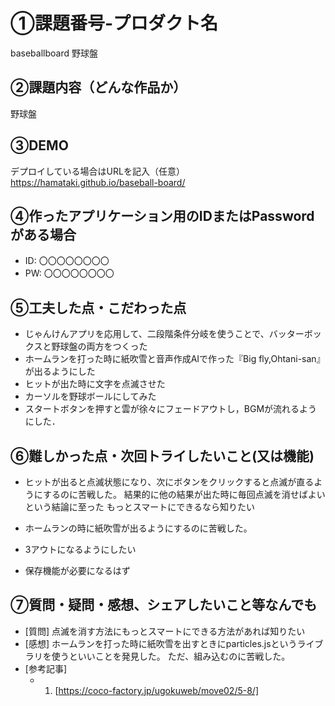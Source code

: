 # ①課題番号-プロダクト名

baseballboard
野球盤

## ②課題内容（どんな作品か）

野球盤

## ③DEMO

デプロイしている場合はURLを記入（任意）
https://hamataki.github.io/baseball-board/

## ④作ったアプリケーション用のIDまたはPasswordがある場合

- ID: 〇〇〇〇〇〇〇〇
- PW: 〇〇〇〇〇〇〇〇

## ⑤工夫した点・こだわった点

- じゃんけんアプリを応用して、二段階条件分岐を使うことで、バッターボックスと野球盤の両方をつくった
- ホームランを打った時に紙吹雪と音声作成AIで作った『Big fly,Ohtani-san』が出るようにした
- ヒットが出た時に文字を点滅させた
- カーソルを野球ボールにしてみた
- スタートボタンを押すと雲が徐々にフェードアウトし，BGMが流れるようにした．

## ⑥難しかった点・次回トライしたいこと(又は機能)

- ヒットが出ると点滅状態になり、次にボタンをクリックすると点滅が直るようにするのに苦戦した。
  結果的に他の結果が出た時に毎回点滅を消せばよいという結論に至った
  もっとスマートにできるなら知りたい
- ホームランの時に紙吹雪が出るようにするのに苦戦した。

- 3アウトになるようにしたい
- 保存機能が必要になるはず

## ⑦質問・疑問・感想、シェアしたいこと等なんでも

- [質問]
  点滅を消す方法にもっとスマートにできる方法があれば知りたい
- [感想]
  ホームランを打った時に紙吹雪を出すときにparticles.jsというライブラリを使うといいことを発見した。
  ただ、組み込むのに苦戦した。
- [参考記事]
  - 1. [https://coco-factory.jp/ugokuweb/move02/5-8/]
